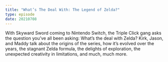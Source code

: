```yaml
---
title: "What’s The Deal With: The Legend of Zelda?"
type: episode
date: 20210708
---
```

With Skyward Sword coming to Nintendo Switch, the Triple Click gang asks the question you’ve all been asking: What’s the deal with Zelda? Kirk, Jason, and Maddy talk about the origins of the series, how it’s evolved over the years, the stagnant Zelda formula, the delights of exploration, the unexpected creativity in limitations, and much, much more.